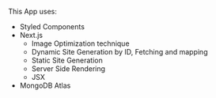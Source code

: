 This App uses:

- Styled Components
- Next.js
  - Image Optimization technique
  - Dynamic Site Generation by ID, Fetching and mapping
  - Static Site Generation
  - Server Side Rendering
  - JSX
- MongoDB Atlas
